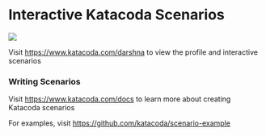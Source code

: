 # Interactive Katacoda Scenarios

[![](http://shields.katacoda.com/katacoda/darshna/count.svg)](https://www.katacoda.com/darshna "Get your profile on Katacoda.com")

Visit https://www.katacoda.com/darshna to view the profile and interactive scenarios

### Writing Scenarios
Visit https://www.katacoda.com/docs to learn more about creating Katacoda scenarios

For examples, visit https://github.com/katacoda/scenario-example
